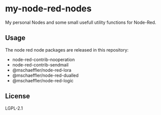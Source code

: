 # my-node-red-nodes

My personal Nodes and some small usefull utility functions for Node-Red.

## Usage

The node red node packages are released in this repository:

- node-red-contrib-nooperation
- node-red-contrib-sendmail
- @mschaeffler/node-red-lora
- @mschaeffler/node-red-dualled
- @mschaeffler/node-red-logic

## License

LGPL-2.1
